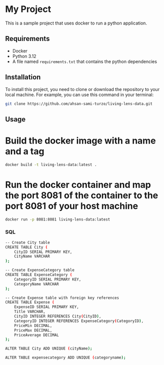# My Project

This is a sample project that uses docker to run a python application.

## Requirements

- Docker
- Python 3.12
- A file named `requirements.txt` that contains the python dependencies

## Installation

To install this project, you need to clone or download the repository to your local machine. For example, you can use this command in your terminal:

```bash
git clone https://github.com/ahsan-sami-turzo/living-lens-data.git
```

## Usage

# Build the docker image with a name and a tag
```bash
docker build -t living-lens-data:latest .
```

# Run the docker container and map the port 8081 of the container to the port 8081 of your host machine
```bash
docker run -p 8081:8081 living-lens-data:latest
```


### SQL 
```bash
-- Create City table
CREATE TABLE City (
    CityID SERIAL PRIMARY KEY,
    CityName VARCHAR
);

-- Create ExpenseCategory table
CREATE TABLE ExpenseCategory (
    CategoryID SERIAL PRIMARY KEY,
    CategoryName VARCHAR
);

-- Create Expense table with foreign key references
CREATE TABLE Expense (
    ExpenseID SERIAL PRIMARY KEY,
    Title VARCHAR,
    CityID INTEGER REFERENCES City(CityID),
    CategoryID INTEGER REFERENCES ExpenseCategory(CategoryID),
    PriceMin DECIMAL,
    PriceMax DECIMAL,
    PriceAverage DECIMAL
);

ALTER TABLE City ADD UNIQUE (cityName);

ALTER TABLE expensecategory ADD UNIQUE (categoryname);
```